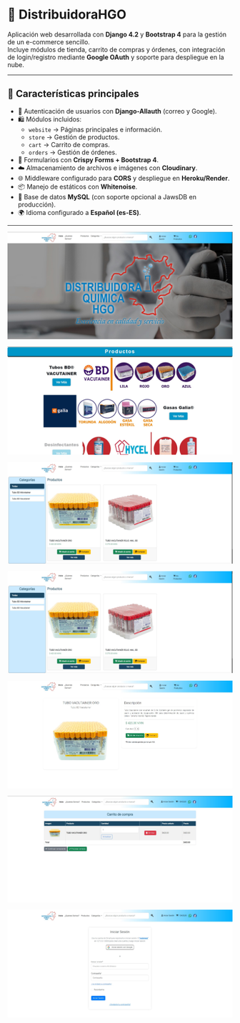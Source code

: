 # 🛒 DistribuidoraHGO

Aplicación web desarrollada con **Django 4.2** y **Bootstrap 4** para la gestión de un e-commerce sencillo.  
Incluye módulos de tienda, carrito de compras y órdenes, con integración de login/registro mediante **Google OAuth** y soporte para despliegue en la nube.

---

## 🚀 Características principales

- 🔐 Autenticación de usuarios con **Django-Allauth** (correo y Google).
- 🛍️ Módulos incluidos:
  - `website` → Páginas principales e información.
  - `store` → Gestión de productos.
  - `cart` → Carrito de compras.
  - `orders` → Gestión de órdenes.
- 🎨 Formularios con **Crispy Forms + Bootstrap 4**.
- ☁️ Almacenamiento de archivos e imágenes con **Cloudinary**.
- 🌐 Middleware configurado para **CORS** y despliegue en **Heroku/Render**.
- 📦 Manejo de estáticos con **Whitenoise**.
- 🐬 Base de datos **MySQL** (con soporte opcional a JawsDB en producción).
- 🌍 Idioma configurado a **Español (es-ES)**.

---
![Inicio](docs/Inicio.jpg)

![Inicio/Productos](docs/Inicio2.jpg)

![Productos](docs/productos.jpg)

![Productos](docs/productos.jpg)

![Productos](docs/productos2.jpg)

![Carrito](docs/carrito.jpg)

![Login](docs/login.jpg)






